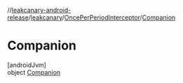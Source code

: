 //[leakcanary-android-release](../../../../index.md)/[leakcanary](../../index.md)/[OncePerPeriodInterceptor](../index.md)/[Companion](index.md)

# Companion

[androidJvm]\
object [Companion](index.md)
